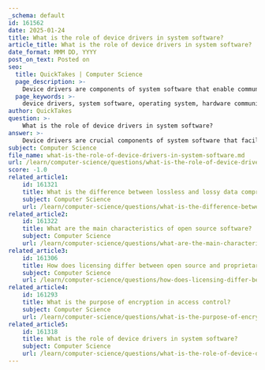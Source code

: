 ```yaml
---
_schema: default
id: 161562
date: 2025-01-24
title: What is the role of device drivers in system software?
article_title: What is the role of device drivers in system software?
date_format: MMM DD, YYYY
post_on_text: Posted on
seo:
  title: QuickTakes | Computer Science
  page_description: >-
    Device drivers are components of system software that enable communication between the operating system and hardware devices, facilitating interactions, managing resources, and handling errors.
  page_keywords: >-
    device drivers, system software, operating system, hardware communication, intermediary, resource management, error handling, virtualization, device-specific functionality, abstraction layer
author: QuickTakes
question: >-
    What is the role of device drivers in system software?
answer: >-
    Device drivers are crucial components of system software that facilitate communication between the operating system (OS) and hardware devices. Their primary role is to act as intermediaries, translating high-level commands from the OS into low-level instructions that specific hardware can understand. This function is essential for the overall operation of a computer system, as it allows users to interact with various hardware components without needing to understand the complexities of each device.\n\n### Key Roles of Device Drivers:\n\n1. **Abstraction Layer**: Device drivers provide an abstraction layer that simplifies the interaction between the OS and hardware. By handling the specifics of hardware communication, they allow software applications to operate without needing detailed knowledge of the underlying hardware.\n\n2. **Intermediary Functionality**: When an application requests to interact with a hardware device (e.g., printing a document), the OS sends this request to the appropriate device driver. The driver then translates the request into device-specific commands, ensuring that the hardware performs the desired action.\n\n3. **Resource Management**: Device drivers help manage hardware resources effectively. They ensure that data is exchanged correctly between the OS and hardware, allowing for seamless operation of devices such as printers, graphics cards, and network adapters.\n\n4. **Error Handling**: Device drivers are responsible for managing errors that may occur during communication between the OS and hardware. They can detect issues and relay error messages back to the OS, which can then inform the user or take corrective action.\n\n5. **Support for Virtualization**: In virtualized environments, device drivers play a vital role in routing requests from guest operating systems to the host OS. Virtual device drivers can simulate hardware interactions, allowing multiple virtual machines to share physical hardware resources efficiently.\n\n6. **Device-Specific Functionality**: Each device driver is tailored to a specific hardware device and operating system, ensuring that the unique features and capabilities of each component are effectively utilized. This customization allows for optimized performance and functionality.\n\n### Conclusion\n\nIn summary, device drivers are fundamental to the operation of an operating system, enabling it to communicate effectively with hardware devices, manage data transfer, handle errors, and support virtualization. Their role is essential for ensuring that users can interact with hardware components seamlessly, without needing to understand the complexities of the underlying technology.
subject: Computer Science
file_name: what-is-the-role-of-device-drivers-in-system-software.md
url: /learn/computer-science/questions/what-is-the-role-of-device-drivers-in-system-software
score: -1.0
related_article1:
    id: 161321
    title: What is the difference between lossless and lossy data compression?
    subject: Computer Science
    url: /learn/computer-science/questions/what-is-the-difference-between-lossless-and-lossy-data-compression
related_article2:
    id: 161322
    title: What are the main characteristics of open source software?
    subject: Computer Science
    url: /learn/computer-science/questions/what-are-the-main-characteristics-of-open-source-software
related_article3:
    id: 161306
    title: How does licensing differ between open source and proprietary software?
    subject: Computer Science
    url: /learn/computer-science/questions/how-does-licensing-differ-between-open-source-and-proprietary-software
related_article4:
    id: 161293
    title: What is the purpose of encryption in access control?
    subject: Computer Science
    url: /learn/computer-science/questions/what-is-the-purpose-of-encryption-in-access-control
related_article5:
    id: 161318
    title: What is the role of device drivers in system software?
    subject: Computer Science
    url: /learn/computer-science/questions/what-is-the-role-of-device-drivers-in-system-software
---
```


&nbsp;